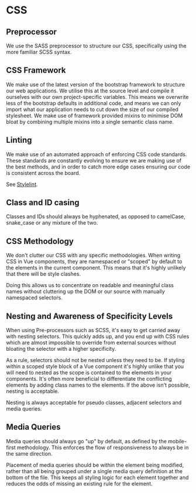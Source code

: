 # CSS

## Preprocessor

We use the SASS preprocessor to structure our CSS, specifically using the more familiar SCSS syntax.

## CSS Framework

We make use of the latest version of the bootstrap framework to structure our web applications. We utilise this at the source level and compile it ourselves with our own project-specific variables. This means we overwrite less of the bootstrap defaults in additional code, and means we can only import what our application needs to cut down the size of our compiled stylesheet. We make use of framework provided mixins to minimise DOM bloat by combining multiple mixins into a single semantic class name.

## Linting

We make use of an automated approach of enforcing CSS code standards. These standards are constantly evolving to ensure we are making use of the best methods, and in order to catch more edge cases ensuring our code is consistent across the board.

See [Stylelint](./linting/stylelint/).

## Class and ID casing

Classes and IDs should always be hyphenated, as opposed to camelCase, snake_case or any mixture of the two.

## CSS Methodology

We don't clutter our CSS with any specific methodologies. When writing CSS in Vue components, they are namespaced or "scoped" by default to the elements in the current component. This means that it's highly unlikely that there will be style clashes. 

Doing this allows us to concentrate on readable and meaningful class names without cluttering up the DOM or our source with manually namespaced selectors.

## Nesting and Awareness of Specificity Levels

When using Pre-processors such as SCSS, it's easy to get carried away with nesting selectors. This quickly adds up, and you end up with CSS rules which are almost impossible to override from external sources without bloating the selector with a higher specificity.

As a rule, selectors should not be nested unless they need to be. If styling within a scoped style block of a Vue component it's highly unlike that you will need to nested as the scope is contained to the elements in your components. It's often more beneficial to differentiate the conflicting elements by adding class names to the elements. If the above isn't possible, nesting is acceptable.

Nesting is always acceptable for pseudo classes, adjacent selectors and media queries. 

## Media Queries

Media queries should always go "up" by default, as defined by the mobile-first methodology. This enforces the flow of responsiveness to always be in the same direction.

Placement of media queries should be within the element being modified, rather than all being grouped under a single media query definition at the bottom of the file. This keeps all styling logic for each element together and reduces the odds of missing an existing rule for the element.
